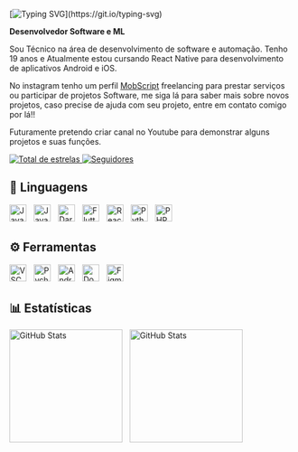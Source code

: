 [![Typing SVG](https://readme-typing-svg.herokuapp.com/?color=5800A6&size=35&center=true&vCenter=true&width=1000&lines=Olá,+meu+nome+é+Josué+.;Seja-bem+vindo+ao+meu+Github👍;)](https://git.io/typing-svg)

**Desenvolvedor Software e ML**

Sou Técnico na área de desenvolvimento de software e automação. 
Tenho 19 anos e Atualmente estou cursando React Native para desenvolvimento de aplicativos Android e iOS.

No instagram tenho um perfil [MobScript](https://www.instagram.com/mob._script/) freelancing para prestar serviços ou participar de projetos Software, me siga lá para saber mais sobre novos projetos, caso precise de ajuda com seu projeto, entre em contato comigo por lá!!

Futuramente pretendo criar canal no Youtube para demonstrar alguns projetos e suas funções.


<p align="left">
    <a 
        />
    </a>
    <a 
        />
    </a> 
    <a href="https://github.com/jkodr33?tab=repositories&sort=stargazers">
        <img 
            alt="Total de estrelas" 
            title="Total de estrelas GitHub" 
            src="https://custom-icon-badges.demolab.com/github/stars/jkodr33?color=EDB200&style=for-the-badge&labelColor=FFDE00&logo=star&label=estrelas"
        />
    </a>
    <a href="https://github.com/jkodr33?tab=followers">
        <img 
            alt="Seguidores" 
            title="Me siga no GitHub" 
            src="https://custom-icon-badges.demolab.com/github/followers/jkodr33?color=000000&labelColor=000000&style=for-the-badge&logo=github&label=Seguidores&logoColor=white"
        />
    </a>   
</p>



## 🚀 Linguagens


  <img 
    align="left" 
    alt="JavaScript" 
    title="JavaScript"
    width="30px" 
    style="padding-right: 10px;" 
    src="https://cdn.jsdelivr.net/gh/devicons/devicon@latest/icons/javascript/javascript-original.svg" 
/>
 

<img 
    align="left" 
    alt="Java" 
    title="Java"
    width="30px" 
    style="padding-right: 10px;" 
    src="https://cdn.jsdelivr.net/gh/devicons/devicon@latest/icons/java/java-original.svg" 
/>

<img 
    align="left" 
    alt="Dart" 
    title="Dart"
    width="30px" 
    style="padding-right: 10px;" 
    src="https://cdn.jsdelivr.net/gh/devicons/devicon@latest/icons/dart/dart-original.svg" 
/>

<img 
    align="left" 
    alt="Flutter" 
    title="Flutter"
    width="30px" 
    style="padding-right: 10px;" 
    src="https://cdn.jsdelivr.net/gh/devicons/devicon@latest/icons/flutter/flutter-original.svg" 
/>

<img 
    align="left" 
    alt="React" 
    title="React"
    width="30px" 
    style="padding-right: 10px;" 
    src="https://cdn.jsdelivr.net/gh/devicons/devicon@latest/icons/react/react-original.svg" 
/>

<img 
    align="left" 
    alt="Python" 
    title="Python"
    width="30px" 
    style="padding-right: 10px;" 
    src="https://cdn.jsdelivr.net/gh/devicons/devicon@latest/icons/python/python-original.svg" 
/>


<img 
    align="left" 
    alt="PHP" 
    title="PHP"
    width="30px" 
    style="padding-right: 10px;" 
    src="https://cdn.jsdelivr.net/gh/devicons/devicon@latest/icons/php/php-original.svg" 
/>
<br>
<br>

## ⚙️ Ferramentas

<img 
    align="left" 
    alt="VSCode" 
    title="VSCode"
    width="30px" 
    style="padding-right: 10px;" 
    src="https://cdn.jsdelivr.net/gh/devicons/devicon@latest/icons/vscode/vscode-original.svg" 
/>

<img 
    align="left" 
    alt="Pycharm" 
    title="Pycharm"
    width="30px" 
    style="padding-right: 10px;" 
    src="https://cdn.jsdelivr.net/gh/devicons/devicon@latest/icons/pycharm/pycharm-original.svg" 
/>

<img 
    align="left" 
    alt="AndroidStudio" 
    title="AndroidStudio"
    width="30px" 
    style="padding-right: 10px;" 
    src="https://cdn.jsdelivr.net/gh/devicons/devicon@latest/icons/androidstudio/androidstudio-original.svg" 
/>

<img 
    align="left" 
    alt="Docker" 
    title="Docker"
    width="30px" 
    style="padding-right: 10px;" 
    src="https://devicon-website.vercel.app/api/docker/original.svg" 
/>

<img 
    align="left" 
    alt="Figma" 
    title="Figma"
    width="30px" 
    style="padding-right: 10px;" 
    src="https://cdn.jsdelivr.net/gh/devicons/devicon@latest/icons/figma/figma-original.svg" 
/>

<br>
<br>

## 📊 Estatísticas

<p>
  <img 
    align="left" 
    alt="GitHub Stats" 
    height="200" 
    style="padding-right: 10px;" 
    src="https://github-readme-stats.vercel.app/api?username=jkodr33&show_icons=true&theme=radical&include_all_commits=true&locale=pt-br" 
  />

<img 
      align="left" 
      alt="GitHub Stats" 
      height="200" 
      src="https://github-readme-stats.vercel.app/api/top-langs/?username=jkodr33&theme=radical&layout=compact&custom_title=Linguagens&langs_count=9" 
  />

</p>


<!---
joshcode33/joshcode33 is a ✨ special ✨ repository because its `README.md` (this file) appears on your GitHub profile.
You can click the Preview link to take a look at your changes.
--->
